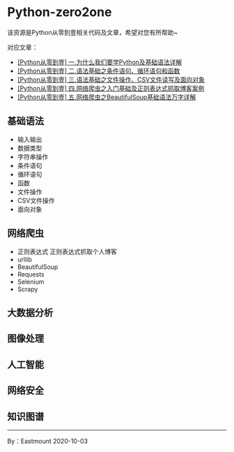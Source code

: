 # Python-zero2one
该资源是Python从零到壹相关代码及文章，希望对您有所帮助~

对应文章： <br />
- [[Python从零到壹] 一.为什么我们要学Python及基础语法详解](https://blog.csdn.net/Eastmount/article/details/108172132)
- [[Python从零到壹] 二.语法基础之条件语句、循环语句和函数](https://blog.csdn.net/Eastmount/article/details/108479670)
- [[Python从零到壹] 三.语法基础之文件操作、CSV文件读写及面向对象](https://blog.csdn.net/Eastmount/article/details/108737755)
- [[Python从零到壹] 四.网络爬虫之入门基础及正则表达式抓取博客案例](https://blog.csdn.net/Eastmount/article/details/108887652)
- [[Python从零到壹] 五.网络爬虫之BeautifulSoup基础语法万字详解](https://blog.csdn.net/Eastmount/article/details/109497225)


## 基础语法
- 输入输出
- 数据类型
- 字符串操作
- 条件语句
- 循环语句
- 函数
- 文件操作
- CSV文件操作
- 面向对象

## 网络爬虫
- 正则表达式
正则表达式抓取个人博客
- urllib
- BeautifulSoup
- Requests
- Selenium
- Scrapy


## 大数据分析

## 图像处理

## 人工智能

## 网络安全

## 知识图谱


----

By：Eastmount 2020-10-03

